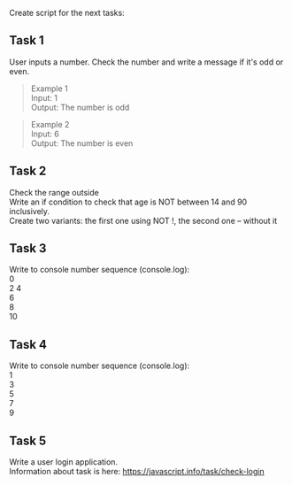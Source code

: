 Create script for the next tasks:

## Task 1
User inputs a number. Check the number and write a message if it's odd or even.
> Example 1  
Input: 1  
Output: The number is odd  


>Example 2  
Input: 6  
Output: The number is even  

## Task 2
Check the range outside  
Write an if condition to check that age is NOT between 14 and 90 inclusively.  
Create two variants: the first one using NOT !, the second one – without it

## Task 3
Write to console number sequence (console.log):  
0  
2 
4  
6  
8  
10  

## Task 4
Write to console number sequence (console.log):  
1  
3  
5  
7  
9  

## Task 5
Write a user login application.   
Information about task is here: https://javascript.info/task/check-login
